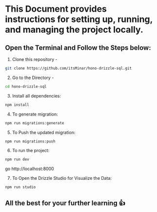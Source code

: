 # This Document provides instructions for setting up, running, and managing the project locally.

## Open the Terminal and Follow the Steps below:

1. Clone this repository -

```sh
git clone https://github.com/itsMinar/hono-drizzle-sql.git
```

2. Go to the Directory -

```sh
cd hono-drizzle-sql
```

3. Install all dependencies:

```sh
npm install
```

4. To generate migration:

```sh
npm run migrations:generate
```

5. To Push the updated migration:

```sh
npm run migrations:push
```

6. To run the project:

```sh
npm run dev
```

go http://localhost:8000

7. To Open the Drizzle Studio for Visualize the Data:

```sh
npm run studio
```

## All the best for your further learning 👍
